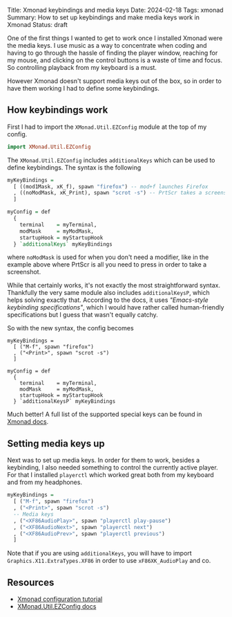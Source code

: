 Title: Xmonad keybindings and media keys
Date: 2024-02-18
Tags: xmonad
Summary: How to set up keybindings and make media keys work in Xmonad
Status: draft

One of the first things I wanted to get to work once I installed Xmonad were the media keys. I use music as a way to concentrate when coding and having to go through the hassle of finding the player window, reaching for my mouse, and clicking on the control buttons is a waste of time and focus. So controlling playback from my keyboard is a must.

However Xmonad doesn't support media keys out of the box, so in order to have them working I had to define some keybindings.

## How keybindings work

First I had to import the `XMonad.Util.EZConfig` module at the top of my config.

```haskell
import XMonad.Util.EZConfig
```

The `XMonad.Util.EZConfig` includes `additionalKeys` which can be used to define keybindings. The syntax is the following

```haskell
myKeyBindings =
  [ ((mod1Mask, xK_f), spawn "firefox") -- mod+f launches Firefox
  , ((noModMask, xK_Print), spawn "scrot -s") -- PrtScr takes a screenshot
  ]

myConfig = def
  {
    terminal    = myTerminal,
    modMask     = myModMask,
    startupHook = myStartupHook
  } `additionalKeys` myKeyBindings
```

where `noModMask` is used for when you don't need a modifier, like in the example above where <kdb>PrtScr</kbd> is all you need to press in order to take a screenshot.

While that certainly works, it's not exactly the most straightforward syntax. Thankfully the very same module also includes `additionalKeysP`, which helps solving exactly that. According to the docs, it uses _"Emacs-style keybinding specifications"_, which I would have rather called human-friendly specifications but I guess that wasn't equally catchy.

So with the new syntax, the config becomes

```
myKeyBindings =
  [ ("M-f", spawn "firefox")
  , ("<Print>", spawn "scrot -s")
  ]

myConfig = def
  {
    terminal    = myTerminal,
    modMask     = myModMask,
    startupHook = myStartupHook
  } `additionalKeysP` myKeyBindings
```

Much better! A full list of the supported special keys can be found in [Xmonad docs](https://hackage.haskell.org/package/xmonad-contrib-0.18.0/docs/XMonad-Util-EZConfig.html#g:3).

## Setting media keys up

Next was to set up media keys. In order for them to work, besides a keybinding, I also needed something to control the currently active player. For that I installed `playerctl` which worked great both from my keyboard and from my headphones.

```haskell
myKeyBindings =
  [ ("M-f", spawn "firefox")
  , ("<Print>", spawn "scrot -s")
  -- Media keys
  , ("<XF86AudioPlay>", spawn "playerctl play-pause")
  , ("<XF86AudioNext>", spawn "playerctl next")
  , ("<XF86AudioPrev>", spawn "playerctl previous")
  ]
```

Note that if you are using `additionalKeys`, you will have to import `Graphics.X11.ExtraTypes.XF86` in order to use `xF86XK_AudioPlay` and co.

## Resources

- [Xmonad configuration tutorial](https://xmonad.org/TUTORIAL.html)
- [XMonad.Util.EZConfig docs](https://hackage.haskell.org/package/xmonad-contrib-0.18.0/docs/XMonad-Util-EZConfig.html)
